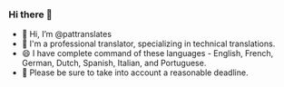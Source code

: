 ### Hi there 👋

<!--
**pattranslates/pattranslates** is a ✨ _special_ ✨ repository because its `README.md` (this file) appears on your GitHub profile.

Here are some ideas to get you started:

- 🔭 I’m currently working on ...
- 🌱 I’m currently learning ...
- 👯 I’m looking to collaborate on ...
- 🤔 I’m looking for help with ...
- 💬 Ask me about ...
- 📫 How to reach me: ...
- 😄 Pronouns: ...
- ⚡ Fun fact: ...
-->

- 👋 Hi, I’m @pattranslates
- 🔭 I'm ‏a professional translator, specializing in technical translations.
- 😄 I have complete command of these languages - English, French, German, Dutch, Spanish, Italian, and Portuguese.
- 💬 Please be sure to take into account a reasonable deadline.
